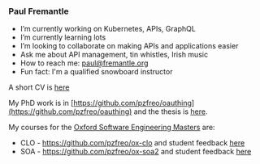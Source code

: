 ### Paul Fremantle

-  I’m currently working on Kubernetes, APIs, GraphQL
-  I’m currently learning lots
-  I’m looking to collaborate on making APIs and applications easier
-  Ask me about API management, tin whistles, Irish music
-  How to reach me: paul@fremantle.org
-  Fun fact: I'm a qualified snowboard instructor

A short CV is [here](https://github.com/pzfreo/pzfreo/blob/master/cv.md)

My PhD work is in [https://github.com/pzfreo/oauthing](https://github.com/pzfreo/oauthing) and the thesis is [here](https://github.com/pzfreo/pzfreo/blob/master/thesis/pzf-thesis-final.pdf).

My courses for the [Oxford Software Engineering Masters](https://www.cs.ox.ac.uk/softeng/) are:
- CLO - https://github.com/pzfreo/ox-clo and student feedback [here](https://www.cs.ox.ac.uk/sepquestionnaires/?Course=181&date_range=specific&Date=All)
- SOA - https://github.com/pzfreo/ox-soa2 and student feedback [here](https://www.cs.ox.ac.uk/sepquestionnaires/?Course=155&date_range=range&Date_from=2013-01-01&Date_to=2021-01-01)



